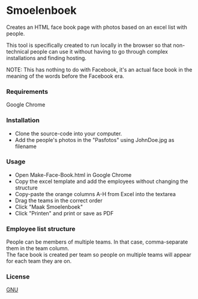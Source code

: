 # Smoelenboek

Creates an HTML face book page with photos based on an excel list with people.

This tool is specifically created to run locally in the browser so that non-technical people can use it without having 
to go through complex installations and finding hosting.  
  
NOTE: This has nothing to do with Facebook, it's an actual face book in the meaning of the words before the Facebook era.

### Requirements
Google Chrome

### Installation
* Clone the source-code into your computer.
* Add the people's photos in the "Pasfotos" using JohnDoe.jpg as filename

### Usage
* Open Make-Face-Book.html in Google Chrome
* Copy the excel template and add the employees without changing the structure
* Copy-paste the orange columns A-H from Excel into the textarea
* Drag the teams in the correct order
* Click "Maak Smoelenboek"
* Click "Printen" and print or save as PDF

### Employee list structure
People can be members of multiple teams. In that case, comma-separate them in the team column.  
The face book is created per team so people on multiple teams will appear for each team they are on.

### License
[GNU](https://github.com/bbreukelen/smoelenboek/master/LICENSE)